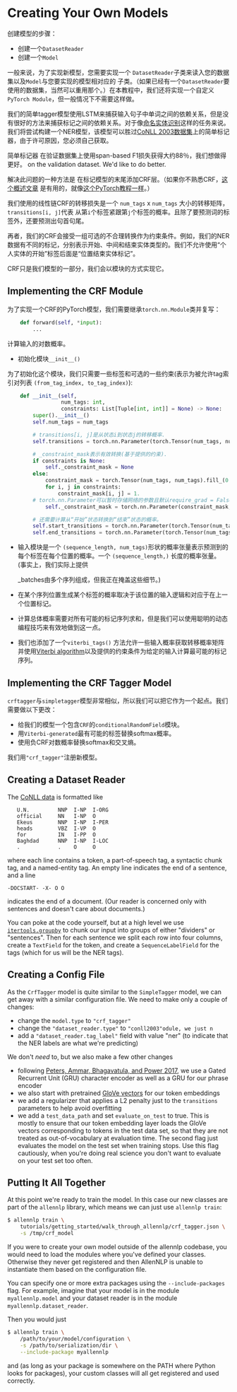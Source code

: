 # Creating Your Own Models

创建模型的步骤：

- 创建一个`DatasetReader`
- 创建一个`Model`

一般来说，为了实现新模型，您需要实现一个 `DatasetReader`子类来读入您的数据集以及`Model`与您要实现的模型相对应的 子类。（如果已经有一个`DatasetReader`要使用的数据集，当然可以重用那个。）在本教程中，我们还将实现一个自定义`PyTorch Module`，但一般情况下不需要这样做。

我们的简单tagger模型使用LSTM来捕获输入句子中单词之间的依赖关系，但是没有很好的方法来捕获标记之间的依赖关系。对于像[命名实体识别](https://en.wikipedia.org/wiki/Named-entity_recognition)这样的任务来说。我们将尝试构建一个NER模型，该模型可以胜过[CoNLL 2003数据集](https://www.clips.uantwerpen.be/conll2003/ner/)上的简单标记器，由于许可原因，您必须自己获取。

简单标记器 在验证数据集上使用span-based F1损失获得大约88％，我们想做得更好。
on the validation dataset. We'd like to do better.

解决此问题的一种方法是 在标记模型的末尾添加CRF层。（如果你不熟悉CRF，[这个概述文章](https://arxiv.org/abs/1011.4088) 是有用的，就像[这个PyTorch教程一样](http://pytorch.org/tutorials/beginner/nlp/advanced_tutorial.html)。）

我们使用的线性链CRF的转移损失是一个 `num_tags` x `num_tags` 大小的转移矩阵， `transitions[i, j]`代表 从第`i`个标签紧跟第`j`个标签的概率。且除了要预测词的标签外，还要预测出句首句尾。

再者，我们的CRF会接受一组可选的不合理转换作为约束条件。例如，我们的NER数据有不同的标记，分别表示开始、中间和结束实体类型的。我们不允许使用“个人实体的开始”标签后面是“位置结束实体标记”。

CRF只是我们模型的一部分，我们会以模块的方式实现它。

## Implementing the CRF Module

为了实现一个CRF的PyTorch模型，我们需要继承`torch.nn.Module`类并复写：

```python
    def forward(self, *input):
        ...
```

计算输入的对数概率。

- 初始化模块`__init__()`

为了初始化这个模块，我们只需要一些标签和可选的一些约束(表示为被允许tag索引对列表 `(from_tag_index, to_tag_index)`):

```python
    def __init__(self,
                 num_tags: int,
                 constraints: List[Tuple[int, int]] = None) -> None:
        super().__init__()
        self.num_tags = num_tags

        # transitions[i, j]是从状态i到状态j的转移概率.
        self.transitions = torch.nn.Parameter(torch.Tensor(num_tags, num_tags))

        # _constraint_mask表示有效转换(基于提供的约束).
        if constraints is None:
            self._constraint_mask = None
        else:
            constraint_mask = torch.Tensor(num_tags, num_tags).fill_(0.)
            for i, j in constraints:
                constraint_mask[i, j] = 1.
		# torch.nn.Parameter可以暂时存储网络的参数且默认require_grad = False
            self._constraint_mask = torch.nn.Parameter(constraint_mask, requires_grad=False)

        # 还需要计算从“开始”状态转换到“结束”状态的概率。
        self.start_transitions = torch.nn.Parameter(torch.Tensor(num_tags))
        self.end_transitions = torch.nn.Parameter(torch.Tensor(num_tags))
```

- 输入模块是一个 `(sequence_length, num_tags)`形状的概率张量表示预测到的每个标签在每个位置的概率。一个 `(sequence_length,)` 长度的概率张量。 (事实上，我们实际上提供

  _batches由多个序列组成，但我正在掩盖这些细节。)

- 在某个序列位置生成某个标签的概率取决于该位置的输入逻辑和对应于在上一个位置标记。
  
- 计算总体概率需要对所有可能的标记序列求和，但是我们可以使用聪明的动态编程技巧来有效地做到这一点。
- 我们也添加了一个`viterbi_tags()` 方法允许一些输入概率获取转移概率矩阵并使用[Viterbi algorithm](https://en.wikipedia.org/wiki/Viterbi_algorithm)以及提供的约束条件为给定的输入计算最可能的标记序列。

## Implementing the CRF Tagger Model

`crftagger`与`simpletagger`模型非常相似，所以我们可以把它作为一个起点。我们需要做以下更改：

- 给我们的模型一个包含`CRF`的`conditionalRandomField`模块。
- 用`Viterbi-generated`最有可能的标签替换softmax概率。
- 使用负CRF对数概率替换softmax和交叉熵。

我们用`"crf_tagger"`注册新模型。

## Creating a Dataset Reader

The [CoNLL data](https://www.clips.uantwerpen.be/conll2003/ner/) is formatted like

```
   U.N.         NNP  I-NP  I-ORG
   official     NN   I-NP  O
   Ekeus        NNP  I-NP  I-PER
   heads        VBZ  I-VP  O
   for          IN   I-PP  O
   Baghdad      NNP  I-NP  I-LOC
   .            .    O     O
```

where each line contains a token, a part-of-speech tag, a syntactic chunk tag, and a named-entity tag.
An empty line indicates the end of a sentence, and a line

```
-DOCSTART- -X- O O
```

indicates the end of a document. (Our reader is concerned only with sentences
and doesn't care about documents.)

You can poke at the code yourself, but at a high level we use
[`itertools.groupby`](https://docs.python.org/3/library/itertools.html#itertools.groupby)
to chunk our input into groups of either "dividers" or "sentences".
Then for each sentence we split each row into four columns,
create a `TextField` for the token, and create a `SequenceLabelField`
for the tags (which for us will be the NER tags).

## Creating a Config File

As the `CrfTagger` model is quite similar to the `SimpleTagger` model,
we can get away with a similar configuration file. We need to make only
a couple of changes:

- change the `model.type` to `"crf_tagger"`
- change the `"dataset_reader.type"` to `"conll2003"odule, we just n`
- add a `"dataset_reader.tag_label"` field with value "ner" (to indicate that the NER labels are what we're predicting)

We don't *need* to, but we also make a few other changes

- following [Peters, Ammar, Bhagavatula, and Power 2017](https://www.semanticscholar.org/paper/Semi-supervised-sequence-tagging-with-bidirectiona-Peters-Ammar/73e59cb556351961d1bdd4ab68cbbefc5662a9fc), we use a
  Gated Recurrent Unit (GRU) character encoder
  as well as a GRU for our phrase encoder
- we also start with pretrained [GloVe vectors](https://nlp.stanford.edu/projects/glove/) for our token embeddings
- we add a regularizer that applies a L2 penalty just to the `transitions`
  parameters to help avoid overfitting
- we add a `test_data_path` and set `evaluate_on_test` to true.
  This is mostly to ensure that our token embedding layer loads the GloVe
  vectors corresponding to tokens in the test data set, so that they are not
  treated as out-of-vocabulary at evaluation time. The second flag just evaluates
  the model on the test set when training stops. Use this flag cautiously,
  when you're doing real science you don't want to evaluate on your test set too often.

## Putting It All Together

At this point we're ready to train the model.
In this case our new classes are part of the `allennlp` library,
which means we can just use `allennlp train`:

```bash
$ allennlp train \
    tutorials/getting_started/walk_through_allennlp/crf_tagger.json \
    -s /tmp/crf_model
```

If you were to create your own model outside of the allennlp codebase,
you would need to load the modules where you've defined your classes.
Otherwise they never get registered and then AllenNLP is unable to
instantiate them based on the configuration file.

You can specify one or more extra packages using the
`--include-packages` flag. For example, imagine that
your model is in the module `myallennlp.model`
and your dataset reader is in the module `myallennlp.dataset_reader`.

Then you would just

```bash
$ allennlp train \
    /path/to/your/model/configuration \
    -s /path/to/serialization/dir \
    --include-package myallennlp
```

and (as long as your package is somewhere on the PATH
where Python looks for packages), your custom classes
will all get registered and used correctly.